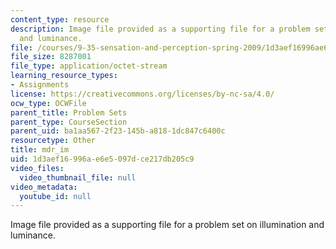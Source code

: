 ```yaml
---
content_type: resource
description: Image file provided as a supporting file for a problem set on illumination
  and luminance.
file: /courses/9-35-sensation-and-perception-spring-2009/1d3aef16996ae6e5097dce217db205c9_mdr_im.mat
file_size: 8287001
file_type: application/octet-stream
learning_resource_types:
- Assignments
license: https://creativecommons.org/licenses/by-nc-sa/4.0/
ocw_type: OCWFile
parent_title: Problem Sets
parent_type: CourseSection
parent_uid: ba1aa567-2f23-145b-a818-1dc847c6400c
resourcetype: Other
title: mdr_im
uid: 1d3aef16-996a-e6e5-097d-ce217db205c9
video_files:
  video_thumbnail_file: null
video_metadata:
  youtube_id: null
---
```

Image file provided as a supporting file for a problem set on illumination and luminance.